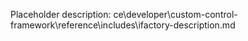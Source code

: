 Placeholder description: ce\developer\custom-control-framework\reference\includes\ifactory-description.md